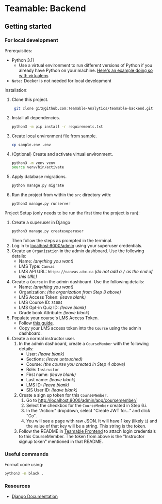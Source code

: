# Teamable: Backend

## Getting started

### For local development

Prerequisites:

- Python 3.11
    - Use a virtual environment to run different versions of Python if you already have Python on your
      machine. [Here's an example doing so with virtualenv](https://www.freecodecamp.org/news/how-to-setup-virtual-environments-in-python/).
- `Note:` Docker is not needed for local development

Installation:

1. Clone this project.
   ```bash
    git clone git@github.com:Teamable-Analytics/teamable-backend.git
   ```
2. Install all dependencies.
   ```bash
   python3 -m pip install -r requirements.txt
   ```
3. Create local environment file from sample.
   ```bash
   cp sample.env .env
   ```
4. (Optional) Create and activate virtual environment.
   ```bash
   python3 -m venv venv
   source venv/bin/activate
   ```
6. Apply database migrations.
   ```bash
   python manage.py migrate
   ```
8. Run the project from within the `src` directory with:
   ```bash
   python3 manage.py runserver
   ```

Project Setup (only needs to be run the first time the project is run):

1. Create a superuser in Django
   ```bash
   python3 manage.py createsuperuser
   ```
   Then follow the steps as prompted in the terminal.
2. Log in to [localhost:8000/admin](localhost:8000/admin) using your superuser credentials.
3. Create an `Organization` in the admin dashboard. Use the following details:
    - Name: _(anything you want)_
    - LMS Type: `Canvas`
    - LMS API URL: `https://canvas.ubc.ca` _(do not add a `/` as the end of this URL)_
4. Create a `Course` in the admin dashboard. Use the following details:
    - Name: _(anything you want)_
    - Organization: _(the organization from Step 3 above)_
    - LMS Access Token: _(leave blank)_
    - LMS Course ID: `31084`
    - LMS Opt-in Quiz ID: _(leave blank)_
    - Grade book Attribute: _(leave blank)_
5. Populate your course's LMS Access Token.
    - Follow [this guide](https://www.loom.com/share/d11258d2435942edb2c67e0eaeaad520).
    - Copy your LMS access token into the `Course` using the admin dashboard.
6. Create a normal instructor user.
    1. In the admin dashboard, create a `CourseMember` with the following details:
        - User: _(leave blank)_
        - Sections: _(leave untouched)_
        - Course: _(the course you created in Step 4 above)_
        - Role: `Instructor`
        - First name: _(leave blank)_
        - Last name: _(leave blank)_
        - LMS ID: _(leave blank)_
        - SIS User ID: _(leave blank)_
    2. Create a sign up token for this `CourseMember`.
       1. Go to [http://localhost:8000/admin/app/coursemember/](http://localhost:8000/admin/app/coursemember/)
       2. Select the checkbox for the `CourseMember` created in Step 6.i.
       3. In the "Action:" dropdown, select "Create JWT for..." and click "Go".
       4. You will see a page with raw JSON. It will have 1 key (likely `1`) and the value of that key will be a string. This string is the token.
    3. Follow the README in [Teamable Frontend](https://github.com/Teamable-Analytics/teamable-frontend) to attach login
        credentials to this CourseMember. The token from above is the "Instructor signup token" mentioned in that README.

### Useful commands

Format code using:
```bash
python3 -m black .
```

### Resources

- [Django Documentation](https://docs.djangoproject.com/en/5.0/)
